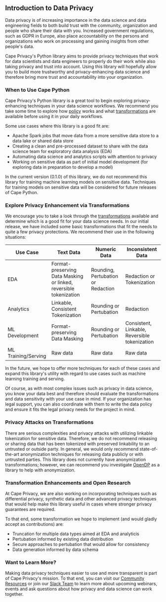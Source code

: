 ## Introduction to Data Privacy

Data privacy is of increasing importance in the data science and data engineering fields to both build trust with the community, organization and people who share their data with you. Increased government regulations, such as GDPR in Europe, also place accountability on the persons and organizations who work on processing and gaining insights from other people's data. 

Cape Privacy's Python library aims to provide privacy techniques that work for data scientists and data engineers to properly do their work while also taking privacy and trust into account. Using this library will hopefully allow you to build more trustworthy and privacy-enhancing data science and therefore bring more trust and accountability into your organization. 

### When to Use Cape Python

Cape Privacy's Python library is a great tool to begin exploring privacy-enhancing techniques in your data science workflows. We recommend you take some time to explore how [policy]() works and what [transformations]() are available before using it in your daily workflows.

Some use cases where this library is a good fit are:

- Apache Spark jobs that move data from a more sensitive data store to a data lake or shared data store
- Creating a clean and pre-processed dataset to share with the data science team for exploratory data analysis (EDA)
- Automating data science and analytics scripts with attention to privacy
- Working on sensitive data as part of initial model development (for exploring data in preparation to develop a model)

In the current version (0.1.0) of this library, we do not recommend this library for training machine learning models on sensitive data. Techniques for training models on sensitive data will be considered for future releases of Cape Python.

### Explore Privacy Enhancement via Transformations

We encourage you to take a look through the [transformations]() available and determine which is a good fit for your data science needs. In our initial release, we have included some basic transformations that fit the needs to quite a few privacy protections. We recommend their use in the following situations:

| Use Case  | Text Data | Numeric Data | Inconsistent Data
| ------------- | ------------- | --------------- | -----------
| EDA | Format-preserving Data Masking or linked, reversible tokenization  | Rounding, Pertubation or Redaction | Redaction or Tokenization 
| Analytics | Linkable, Consistent Tokenization  | Rounding or Pertubation | Redaction
| ML Development | Format-preserving Data Masking | Rounding or Pertubation | Consistent, Linkable, Reversible tokenization
| ML Training/Serving | Raw data | Raw data | Raw data

In the future, we hope to offer more techniques for each of these cases and expand this library's utility with regard to use cases such as machine learning training and serving.

Of course, as with most complex issues such as privacy in data science, you know your data best and therefore should evaluate the transformations and data sensitivity with your use case in mind. If your organization has legal support, you can also coordinate with them to write the data policy and ensure it fits the legal privacy needs for the project in mind.

### Privacy Attacks on Transformations

There are serious complexities and privacy attacks with utilizing linkable tokenization for sensitive data. Therefore, we do not recommend releasing or sharing data that has been tokenized with preserved linkability to an untrusted or outside party. In general, we would only recommend state-of-the-art anonymization techniques for releasing data publicly or with untrusted parties. This library does not currently have anonymization transformations; however, we can recommend you investigate [OpenDP](https://github.com/opendifferentialprivacy/) as a library to help with anonymization.

### Transformation Enhancements and Open Research

At Cape Privacy, we are also working on incorporating techniques such as differential privacy, synthetic data and other advanced privacy techniques that would help make this library useful in cases where stronger privacy guarantees are required.

To that end, some transformation we hope to implement (and would gladly accept as contributions) are:

- Truncation for multiple data types aimed at EDA and analyticis
- Pertubation informed by existing data distribution
- Secure approaches to pertubation that would allow for consistency
- Data generation informed by data schema

### Want to Learn More?

Making data privacy techniques easier to use and more transparent is part of Cape Privacy's mission. To that end, you can visit our [Community Resources](https://capeprivacy.com/community) or join our [Slack Team](https://capecommunity.slack.com) to learn more about upcoming webinars, events and ask questions about how privacy and data science can work together.
